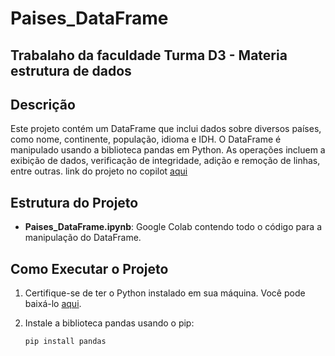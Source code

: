 # Paises_DataFrame
## Trabalaho da faculdade Turma D3 - Materia estrutura de dados
## Descrição

Este projeto contém um DataFrame que inclui dados sobre diversos países, como nome, continente, população, idioma e IDH. O DataFrame é manipulado usando a biblioteca pandas em Python. As operações incluem a exibição de dados, verificação de integridade, adição e remoção de linhas, entre outras.
link do projeto no copilot [aqui](https://colab.research.google.com/drive/1qUwcP5gLom_mtgHCecZfjGmnkoUd-fDt?usp=sharing)

## Estrutura do Projeto

- **Paises_DataFrame.ipynb**: Google Colab contendo todo o código para a manipulação do DataFrame.

## Como Executar o Projeto

1. Certifique-se de ter o Python instalado em sua máquina. Você pode baixá-lo [aqui](https://www.python.org/downloads/).

2. Instale a biblioteca pandas usando o pip:

   ```bash
   pip install pandas
   ```
